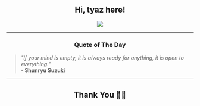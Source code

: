 <h2 align="center"> Hi, tyaz here!</h2>

<p align="center">
<a href="https://github.com/tyazx" alt="github streak"><img src="https://dvst-streak.herokuapp.com/?user=tyazx&theme=tokyonight&fire=DD472C"></a>
</p>

<hr>
<h3 align="center">Quote of The Day</h3>
<p align="center">
<blockquote>
<i>"If your mind is empty, it is always ready for anything, it is open to everything."</i>
<br>
<b>- Shunryu Suzuki</b>
</blockquote>
</p>


<hr>
<h2 align="center">Thank You 🙏🏼</h2>
